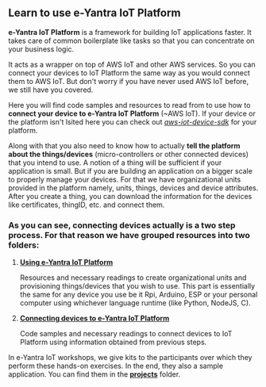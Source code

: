 ## Learn to use e-Yantra IoT Platform

**e-Yantra IoT Platform** is a framework for building IoT applications faster. It takes care of common boilerplate like tasks 
so that you can concentrate on your business logic. 

It acts as a wrapper on top of AWS IoT and other AWS services. So you can connect your devices to IoT Platform the same way as 
you would connect them to AWS IoT. But don't worry if you have never used AWS IoT before, we still have you covered.

Here you will find code samples and resources to read from to use how to **connect your device to e-Yantra IoT Platform** (~AWS IoT). If your device or the platform isn't lsited
here you can check out [*aws-iot-device-sdk*](https://aws.amazon.com/iot/sdk/) for your platform. 

Along with that you also need to know how to actually **tell the platform about the things/devices** (micro-controllers or other connected devices) that you intend to use.
A notion of a thing will be sufficient if your application is small. But if you are building an application on a bigger scale to properly
manage your devices. For that we have organizational units provided in the platform namely, units, things, devices and device attributes. 
After you create a thing, you can download the information for the devices like certificates, thingID, etc. and connect them.

### As you can see, connecting devices actually is a two step process. For that reason we have grouped resources into two folders:
1. [**Using e-Yantra IoT Platform**](./using-iot-platform)
    
    Resources and necessary readings to create organizational units and provisioning things/devices that you wish to use.
   This part is essentially the same for any device you use be it Rpi, Arduino, ESP or your personal computer using whichever 
   language runtime (like Python, NodeJS, C).
   
2. [**Connecting devices to e-Yantra IoT Platform**](./iconnecting-devices-to-platform)

    Code samples and necessary readings to connect devices to IoT Platform using information obtained from previous steps.
    
In e-Yantra IoT workshops, we give kits to the participants over which they perform these hands-on exercises. In the end, they also a sample application. You can find them in the [**projects**](./projects) folder.
